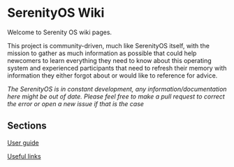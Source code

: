 # SerenityOS Wiki

Welcome to Serenity OS wiki pages.

This project is community-driven, much like SerenityOS itself, with the mission to gather as much information as possible that could help newcomers to learn everything they need to know about this operating system and experienced participants that need to refresh their memory with information they either forgot about or would like to reference for advice.

*The SerenityOS is in constant development, any information/documentation here might be out of date. Please feel free to make a pull request to correct the error or open a new issue if that is the case*

## Sections

[User guide](user-guide.md)

[Useful links](links.md)
